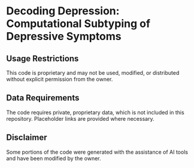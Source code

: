 # Decoding Depression: Computational Subtyping of Depressive Symptoms

## Usage Restrictions
This code is proprietary and may not be used, modified, or distributed without explicit permission from the owner. 

## Data Requirements
The code requires private, proprietary data, which is not included in this repository. Placeholder links are provided where necessary.

## Disclaimer
Some portions of the code were generated with the assistance of AI tools and have been modified by the owner.
